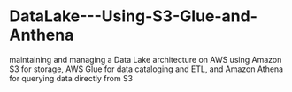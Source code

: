 # DataLake---Using-S3-Glue-and-Anthena
maintaining and managing a Data Lake architecture on AWS using Amazon S3 for storage, AWS Glue for data cataloging and ETL, and Amazon Athena for querying data directly from S3
